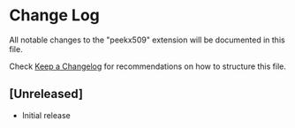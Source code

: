 # Change Log

All notable changes to the "peekx509" extension will be documented in this file.

Check [Keep a Changelog](http://keepachangelog.com/) for recommendations on how to structure this file.

## [Unreleased]

- Initial release